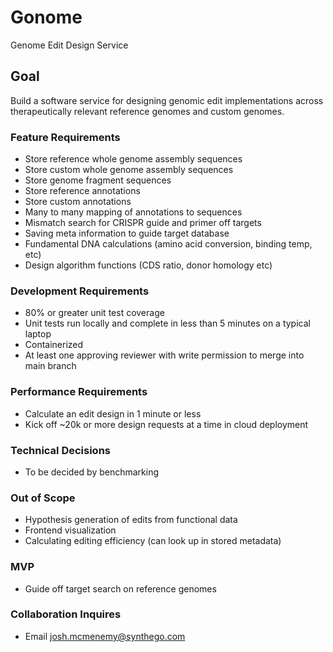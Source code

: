 # Gonome
Genome Edit Design Service

## Goal
Build a software service for designing genomic edit implementations across therapeutically relevant reference genomes and custom genomes.

### Feature Requirements
* Store reference whole genome assembly sequences
* Store custom whole genome assembly sequences
* Store genome fragment sequences
* Store reference annotations
* Store custom annotations
* Many to many mapping of annotations to sequences
* Mismatch search for CRISPR guide and primer off targets
* Saving meta information to guide target database
* Fundamental DNA calculations (amino acid conversion, binding temp, etc)
* Design algorithm functions (CDS ratio, donor homology etc)

### Development Requirements
* 80% or greater unit test coverage 
* Unit tests run locally and complete in less than 5 minutes on a typical laptop
* Containerized
* At least one approving reviewer with write permission to merge into main branch

### Performance Requirements
* Calculate an edit design in 1 minute or less
* Kick off ~20k or more design requests at a time in cloud deployment

### Technical Decisions
* To be decided by benchmarking

### Out of Scope
* Hypothesis generation of edits from functional data
* Frontend visualization
* Calculating editing efficiency (can look up in stored metadata)

### MVP
* Guide off target search on reference genomes

### Collaboration Inquires
* Email josh.mcmenemy@synthego.com

